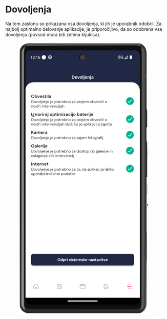 # Dovoljenja

Na tem zaslonu so prikazana vsa dovoljenja, ki jih je uporabnik odobril. Za najbolj optimalno delovanje aplikacije, je priporočljivo, da so odobrena vsa dovoljenja (povsod mora biti zelena kljukica).

<figure><img src="../../.gitbook/assets/image (229).png" alt=""><figcaption></figcaption></figure>
